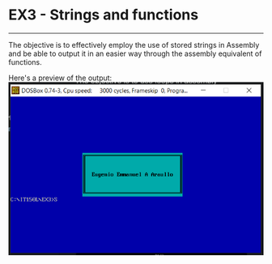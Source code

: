 # EX3 - Strings and functions
***
The objective is to effectively employ the use of stored strings in Assembly and be able to output it in an easier way through the assembly equivalent of functions.<br/>

Here's a preview of the output:<br/>
![EX3 Sample](EX3.png "An example of EX3 activity")
